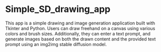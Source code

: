 # Simple_SD_drawing_app
This app is a simple drawing and image generation application built with Tkinter and Python. Users can draw freehand on a canvas using various colors and brush sizes. Additionally, they can enter a text prompt, and generate images based on both the drawn content and the provided text prompt using an img2img stable diffusion model. 
